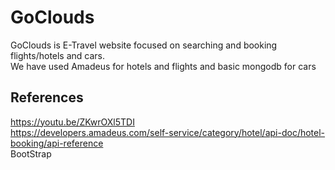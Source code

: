 # GoClouds
GoClouds is E-Travel website focused on searching and booking flights/hotels and cars.<br />
We have used Amadeus for hotels and flights and basic mongodb for cars

## References
https://youtu.be/ZKwrOXl5TDI  \
https://developers.amadeus.com/self-service/category/hotel/api-doc/hotel-booking/api-reference  \
BootStrap
